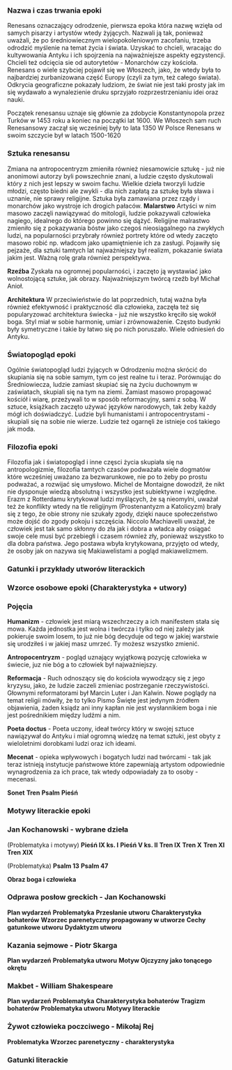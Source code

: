 
### Nazwa i czas trwania epoki

Renesans oznaczający odrodzenie, pierwsza epoka która nazwę wzięła od samych pisarzy i artystów wtedy żyjących.
Nazwali ją tak, ponieważ uważali, że po średniowiecznym wielopokoleniowym zacofaniu, trzeba odrodzić myślenie na temat życia i świata. Uzyskać to chcieli, wracając do kultywowania Antyku i ich spojrzenia na najważniejsze aspekty egzystencji. Chcieli też odcięcia sie od autorytetów - Monarchów czy kościoła. Renesans o wiele szybciej pojawił się we Włoszech, jako, że wtedy była to najbardziej zurbanizowana część Europy (czyli za tym, też całego świata). Odkrycia geograficzne pokazały ludziom, że świat nie jest taki prosty jak im się wydawało a wynalezienie druku sprzyjało rozprzestrzenianiu idei oraz nauki.

Początek renesansu uznaje się głównie za zdobycie Konstantynopola przez Turków w 1453 roku a koniec na początki lat 1600.
We Włoszech sam ruch Renesansowy zaczął się wcześniej były to lata 1350
W Polsce Renesans w swoim szczycie był w latach 1500-1620

### Sztuka renesansu

Zmiana na antropocentryzm zmieniła również niesamowicie sztukę - już nie anonimowi autorzy byli powszechnie znani, a ludzie często dyskutowali który z nich jest lepszy w swoim fachu. Wielkie dzieła tworzyli ludzie młodzi, często biedni ale zwykli - dla nich zapłatą za sztukę była sława i uznanie, nie sprawy religijne. Sztuka była zamawiana przez rządy i monarchów jako wystroje ich drogich pałaców.
**Malarstwo**
Artyści w nim masowo zaczęli nawiązywać do mitologii,  ludzie pokazywali człowieka nagiego, idealnego do którego powinno się dążyć. Religijne malrastwo zmieniło się z pokazywania bóstw jako czegoś nieosiągalnego na zwykłych ludzi, na popularności przybrały również portrety które od wtedy zaczęto masowo robić np. władcom jako upamiętnienie ich za zasługi.
Pojawiły się pejzaże, dla sztuki tamtych lat najważniejszy był realizm, pokazanie świata jakim jest. Ważną rolę grała również perspektywa. 

**Rzeźba**
Zyskała na ogromnej popularności, i zaczęto ją wystawiać jako wolnostojącą sztuke, jak obrazy. Najważniejszym twórcą rzeźb był Michał Anioł.

**Architektura**
W przeciwieństwie do lat poprzednich, tutaj ważna była również efektywność i praktyczność dla człowieka, zaczęła też się popularyzować architektura świecka - już nie wszystko kręciło się wokół boga. Styl miał w sobie harmonię, umiar i zrównoważenie. Często budynki były symetryczne i takie by łatwo się po nich poruszało. Wiele odniesień do Antyku.
### Światopogląd epoki

Ogólnie światopogląd ludzi żyjących w Odrodzeniu można skrócić do skupiania się na sobie samym, tym co jest realne tu i teraz.
Porównując do Średniowiecza, ludzie zamiast skupiać się na życiu duchownym w zaświatach, skupiali się na tym na ziemi. Zamiast masowo propagować kościół i wiarę, przeżywali to w sposób reformacyjny, sami z sobą. W sztuce, książkach zaczęto używać języków narodowych, tak żeby każdy mógł ich doświadczyć. Ludzie byli humanistami i antropocentrystami - skupiali się na sobie nie wierze. Ludzie też ogarnęli że istnieje coś takiego jak moda.

### Filozofia epoki

Filozofia jak i światopogląd i inne częsci życia skupiała się na antropologizmie, filozofia tamtych czasów podważała wiele dogmatów które wcześniej uważano za bezwarunkowe, nie po to żeby po prostu podważać, a rozwijać się umysłowo. Michel de Montaigne dowodził, że nikt nie dysponuje wiedzą absolutną i wszystko jest subiektywne i względne. Erazm z Rotterdamu krytykował ludzi myślących, że są nieomylni, uważał też że konflikty wtedy na tle religijnym (Prostenantyzm a Katolicyzm) brały się z tego, że obie strony nie szukały zgody, dzięki nauce społeczeństwo może dojść do zgody pokoju i szczęścia. Niccolo Machiavelli uważał, że człowiek jest tak samo skłonny do zła jak i dobra a władca aby osiągać swoje cele musi być przebiegłi i czasem również zły, ponieważ wszystko to dla dobra państwa. Jego postawa wbyła krytykowana, przyjęto od wtedy, że osoby jak on nazywa się Makiawelistami a pogląd makiawelizmem.  

### Gatunki i przykłady utworów literackich

### Wzorce osobowe epoki (Charakterystyka + utwory)

### Pojęcia
**Humanizm** - człowiek jest miarą wszechrzeczy a ich manifestem stała się mowa. Każda jednostka jest wolna i twórcza i tylko od niej zależy jak pokieruje swoim losem, to już nie bóg decyduje od tego w jakiej warstwie się urodziłeś i w jakiej masz umrzeć. Ty możesz wszystko zmienić.

**Antropocentryzm** - pogląd uznający wyjątkową pozycję człowieka w świecie, juz nie bóg a to człowiek był najważniejszy.

**Reformacja** - Ruch odnoszący się do kościoła wywodzący się z jego kryzysu, jako, że ludzie zaczeli zmieniac postrzeganie rzeczywistości. Głownymi reformatorami był Marcin Luter i Jan Kalwin. Nowe poglądy na temat religii mówiły, że to tylko Pismo Święte jest jedynym źródłem objawienia, żaden ksiądz ani inny kapłan nie jest wysłannikiem boga i nie jest pośrednikiem między ludźmi a nim. 

**Poeta doctus** - Poeta uczony, ideał twórcy który w swojej sztuce nawiązywał do Antyku i miał ogromną wiedzę na temat sztuki, jest obyty z wieloletnimi dorobkami ludzi oraz ich ideami.

**Mecenat** - opieka wpływowych i bogatych ludzi nad twórcami - tak jak teraz istnieją instytucje państwowe które zapewniają artystom odpowiednie wynagrodzenia za ich prace, tak wtedy odpowiadały za to osoby - mecenasi.

**Sonet**
**Tren**
**Psalm**
**Pieśń**

### Motywy literackie epoki

### Jan Kochanowski - wybrane dzieła
(Problematyka i motywy)
**Pieśń IX ks. I**
**Pieśń V ks. II**
**Tren IX**
**Tren X**
**Tren XI**
**Tren XIX**

(Problematyka)
**Psalm 13**
**Psalm 47**

**Obraz boga i człowieka**


### Odprawa posłow greckich - Jan Kochanowski

**Plan wydarzeń**
**Problematyka**
**Przesłanie utworu**
**Charakterystyka bohaterów**
**Wzorzec parenetyczny propagowany w utworze**
**Cechy gatunkowe utworu**
**Dydaktyzm utworu**


### Kazania sejmowe - Piotr Skarga

**Plan wydarzeń**
**Problematyka utworu**
**Motyw Ojczyzny jako tonącego okrętu**



### Makbet - William Shakespeare

**Plan wydarzeń**
**Problematyka**
**Charakterystyka bohaterów**
**Tragizm bohaterów**
**Problematyka utworu**
**Motywy literackie**

### Żywot człowieka poczciwego - Mikołaj Rej
**Problematyka**
**Wzorzec parenetyczny - charakterystyka**

### Gatunki literackie

